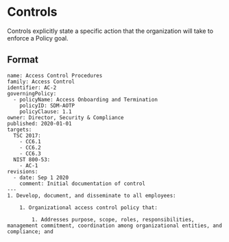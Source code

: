 # Controls

Controls explicitly state a specific action that the organization will take to enforce a Policy goal.

## Format
```
name: Access Control Procedures
family: Access Control
identifier: AC-2
governingPolicy:
  - policyName: Access Onboarding and Termination
    policyID: SDM-AOTP
    policyClause: 1.1
owner: Director, Security & Compliance
published: 2020-01-01
targets:
  TSC 2017:
    - CC6.1
    - CC6.2
    - CC6.3
  NIST 800-53:
    - AC-1
revisions:
  - date: Sep 1 2020
    comment: Initial documentation of control
---
1. Develop, document, and disseminate to all employees:

    1. Organizational access control policy that:

        1. Addresses purpose, scope, roles, responsibilities, management commitment, coordination among organizational entities, and compliance; and

```
